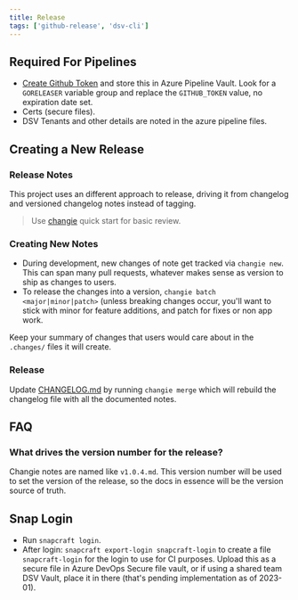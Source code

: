 ```yaml
---
title: Release
tags: ['github-release', 'dsv-cli']
---
```


## Required For Pipelines

- [Create Github Token](https://github.com/settings/tokens/new?description=org-goreleaser&scopes=admin:repo,read:org,write:discussion) and store this in Azure Pipeline Vault.
  Look for a `GORELEASER` variable group and replace the `GITHUB_TOKEN` value, no expiration date set.
- Certs (secure files).
- DSV Tenants and other details are noted in the azure pipeline files.

## Creating a New Release

### Release Notes

This project uses an different approach to release, driving it from changelog and versioned changelog notes instead of tagging.

> Use [changie](https://changie.dev/guide/quick-start/) quick start for basic review.

### Creating New Notes

- During development, new changes of note get tracked via `changie new`. This can span many pull requests, whatever makes sense as version to ship as changes to users.
- To release the changes into a version, `changie batch <major|minor|patch>` (unless breaking changes occur, you'll want to stick with minor for feature additions, and patch for fixes or non app work.

Keep your summary of changes that users would care about in the `.changes/` files it will create.

### Release

Update [CHANGELOG.md](../../CHANGELOG.md) by running `changie merge` which will rebuild the changelog file with all the documented notes.

## FAQ

### What drives the version number for the release?

Changie notes are named like `v1.0.4.md`.
This version number will be used to set the version of the release, so the docs in essence will be the version source of truth.

## Snap Login

- Run `snapcraft login`.
- After login: `snapcraft export-login snapcraft-login` to create a file `snapcraft-login` for the login to use for CI purposes.
  Upload this as a secure file in Azure DevOps Secure file vault, or if using a shared team DSV Vault, place it in there (that's pending implementation as of 2023-01).
